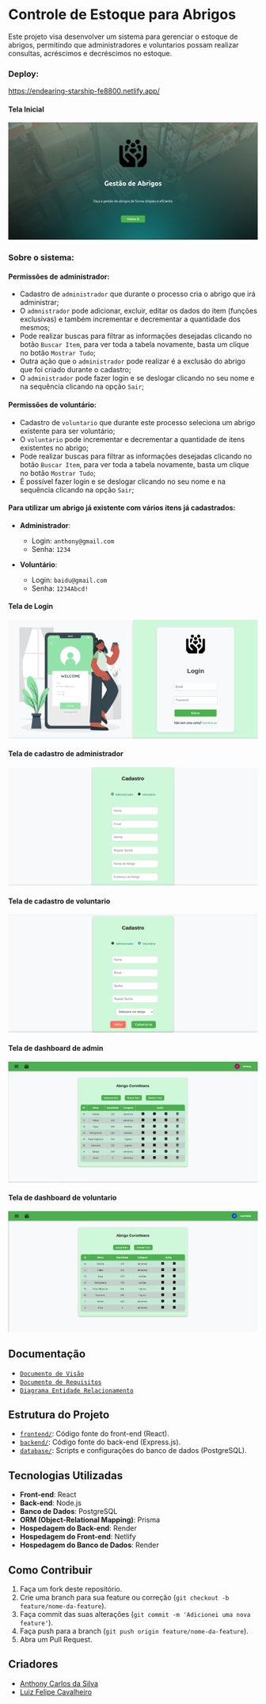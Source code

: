 # Controle de Estoque para Abrigos

Este projeto visa desenvolver um sistema para gerenciar o estoque de abrigos, permitindo que administradores e voluntarios possam realizar consultas, acréscimos e decréscimos no estoque.

### Deploy: 
https://endearing-starship-fe8800.netlify.app/

#### Tela Inicial
![Tela Inicial](./images/tela_inicial.png)

### Sobre o sistema:

#### Permissões de administrador:

- Cadastro de `administrador` que durante o processo cria o abrigo que irá administrar;
- O `admnistrador` pode adicionar, excluir, editar os dados do item (funções exclusivas) e também incrementar e decrementar a quantidade dos mesmos;
- Pode realizar buscas para filtrar as informações desejadas clicando no botão `Buscar Item`, para ver toda a tabela novamente, basta um clique no botão `Mostrar Tudo`;
- Outra ação que o `administrador` pode realizar é a exclusão do abrigo que foi criado durante o cadastro;
- O `administrador` pode fazer login e se deslogar clicando no seu nome e na sequência clicando na opção ```Sair```;

#### Permissões de voluntário:

- Cadastro de `voluntario` que durante este processo seleciona um abrigo existente para ser voluntário;
- O `voluntario` pode incrementar e decrementar a quantidade de itens existentes no abrigo;
- Pode realizar buscas para filtrar as informações desejadas clicando no botão `Buscar Item`, para ver toda a tabela novamente, basta um clique no botão `Mostrar Tudo`;
- É possível fazer login e se deslogar clicando no seu nome e na sequência clicando na opção ```Sair```;

#### Para utilizar um abrigo já existente com vários itens já cadastrados:
  
  - **Administrador**:
    - Login: `anthony@gmail.com`
    - Senha: `1234`
  
  - **Voluntário**:
    - Login: `baidu@gmail.com`
    - Senha: `1234Abcd!`

#### Tela de Login
![Tela Login](./images/tela_login.png)

#### Tela de cadastro de administrador
![Tela de cadastro de administrador](./images/tela_cadastro_admin.png)

#### Tela de cadastro de voluntario
![Tela de cadastro de voluntario](./images/tela_cadastro_voluntario.png)

#### Tela de dashboard de admin
![Tela dashboard de administrador](./images/tela-admin.png)

#### Tela de dashboard de voluntario
![Tela dashboard de voluntario](./images/tela-voluntario.png)

## Documentação

- [`Documento de Visão`](./docs/Visao.md)
- [`Documento de Requisitos`](./docs/Requisitos.md)
- [`Diagrama Entidade Relacionamento`](https://github.com/elc1090/project3-2024a-anthony-luizfelipe/blob/main/docs/Diagrama_Entidade_Relacionamento.md?plain=1)

## Estrutura do Projeto

- [`frontend/`](frontend/): Código fonte do front-end (React).
- [`backend/`](backend/): Código fonte do back-end (Express.js).
- [`database/`](database/): Scripts e configurações do banco de dados (PostgreSQL).

## Tecnologias Utilizadas

- **Front-end**: React
- **Back-end**: Node.js
- **Banco de Dados**: PostgreSQL
- **ORM (Object-Relational Mapping)**: Prisma 
- **Hospedagem do Back-end**: Render
- **Hospedagem do Front-end**: Netlify
- **Hospedagem do Banco de Dados**: Render

## Como Contribuir

1. Faça um fork deste repositório.
2. Crie uma branch para sua feature ou correção (`git checkout -b feature/nome-da-feature`).
3. Faça commit das suas alterações (`git commit -m 'Adicionei uma nova feature'`).
4. Faça push para a branch (`git push origin feature/nome-da-feature`).
5. Abra um Pull Request.

## Criadores

- [Anthony Carlos da Silva](https://github.com/anthony-c-silva)
- [Luiz Felipe Cavalheiro](https://github.com/luizfelipecavalheiro)
  
